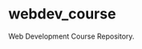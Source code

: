 # webdev_course
Web Development Course Repository.                                                              



